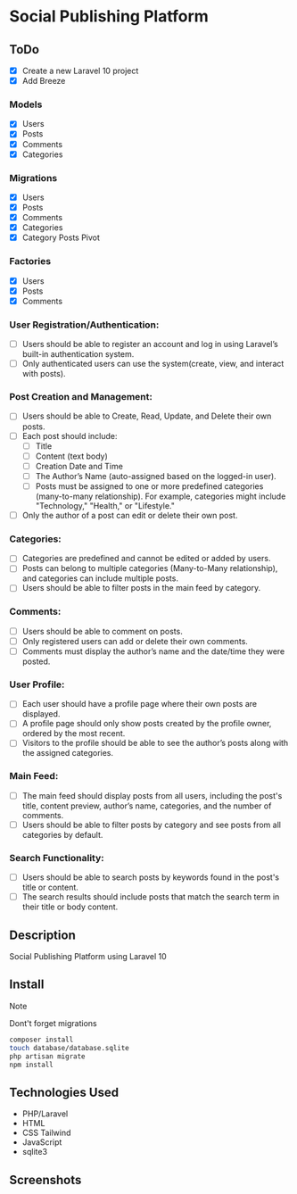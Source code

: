 # Social Publishing Platform

## ToDo

- [X] Create a new Laravel 10 project
- [X] Add Breeze

### Models

- [X] Users
- [X] Posts
- [X] Comments
- [X] Categories

### Migrations

- [X] Users
- [X] Posts
- [X] Comments
- [X] Categories
- [X] Category Posts Pivot

### Factories

- [X] Users
- [X] Posts
- [X] Comments

### User Registration/Authentication:

- [ ] Users should be able to register an account and log in using Laravel’s built-in authentication
  system.
- [ ] Only authenticated users can use the system(create, view, and interact with posts).

### Post Creation and Management:

- [ ] Users should be able to Create, Read, Update, and Delete their own posts.
- [ ] Each post should include:
    - [ ] Title
    - [ ] Content (text body)
    - [ ] Creation Date and Time
    - [ ] The Author’s Name (auto-assigned based on the logged-in user).
    - [ ] Posts must be assigned to one or more predefined categories (many-to-many relationship). For example,
      categories might include "Technology," "Health," or "Lifestyle."
- [ ] Only the author of a post can edit or delete their own post.

### Categories:

- [ ] Categories are predefined and cannot be edited or added by users.
- [ ] Posts can belong to multiple categories (Many-to-Many relationship), and categories can
  include multiple posts.
- [ ] Users should be able to filter posts in the main feed by category.

### Comments:

- [ ] Users should be able to comment on posts.
- [ ] Only registered users can add or delete their own comments.
- [ ] Comments must display the author’s name and the date/time they were posted.

### User Profile:

- [ ] Each user should have a profile page where their own posts are displayed.
- [ ] A profile page should only show posts created by the profile owner, ordered by the most
  recent.
- [ ] Visitors to the profile should be able to see the author’s posts along with the assigned
  categories.

### Main Feed:

- [ ] The main feed should display posts from all users, including the post's title, content preview,
  author’s name, categories, and the number of comments.
- [ ] Users should be able to filter posts by category and see posts from all categories by default.

### Search Functionality:

- [ ] Users should be able to search posts by keywords found in the post's title or content.
- [ ] The search results should include posts that match the search term in their title or body
  content.

## Description

Social Publishing Platform using Laravel 10

## Install

> [!NOTE]
> Dont't forget migrations

```bash
composer install
touch database/database.sqlite
php artisan migrate
npm install
```

## Technologies Used

- PHP/Laravel
- HTML
- CSS Tailwind
- JavaScript
- sqlite3

## Screenshots

![]()
